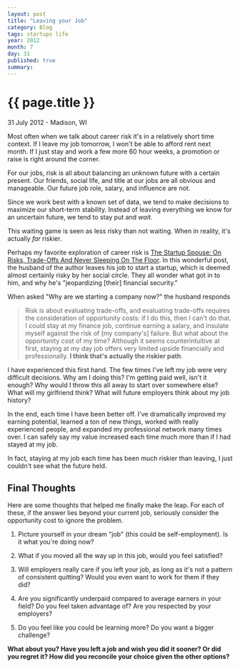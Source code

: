 ```yaml
---
layout: post
title: "Leaving your Job"
category: Blog
tags: startups life
year: 2012
month: 7
day: 31
published: true
summary: 
---
```


# {{ page.title }} #

<p class="meta">31 July 2012 - Madison, WI</p>

Most often when we talk about career risk it's in a relatively short time context. If I leave my job tomorrow, I won't be able to afford rent next month. If I just stay and work a few more 60 hour weeks, a promotion or raise is right around the corner.

For our jobs, risk is all about balancing an unknown future with a certain present. Our friends, social life, and title at our jobs are all obvious and manageable. Our future job role, salary, and influence are not.

Since we work best with a known set of data, we tend to make decisions to maximize our short-term stability. Instead of leaving everything we know for an uncertain future, we tend to stay put and *wait*.

This waiting game is seen as less risky than not waiting. When in reality, it's actually *far* riskier.

Perhaps my favorite exploration of career risk is [The Startup Spouse: On Risks, Trade-Offs And Never Sleeping On The Floor](http://onstartups.com/tabid/3339/bid/86543/The-Startup-Spouse-On-Risks-Trade-Offs-And-Never-Sleeping-On-The-Floor.aspx). In this wonderful post, the husband of the author leaves his job to start a startup, which is deemed almost certainly risky by her social circle. They all wonder what got in to him, and why he's "jeopardizing [their] financial security."

When asked "Why are we starting a company now?" the husband responds

> Risk is about evaluating trade-offs, and evaluating trade-offs requires the consideration of opportunity costs: if I do this, then I can't do that. I could stay at my finance job, continue earning a salary, and insulate myself against the risk of [my company's] failure. But what about the opportunity cost of my time?
> Although it seems counterintuitive at first, staying at my day job offers very limited upside financially and professionally. __I think that's actually the riskier path__.

I have experienced this first hand. The few times I've left my job were very difficult decisions. Why am I doing this? I'm getting paid well, isn't it enough? Why would I throw this all away to start over somewhere else? What will my girlfriend think? What will future employers think about my job history?

In the end, each time I have been better off. I've dramatically improved my earning potential, learned a ton of new things, worked with really experienced people, and expanded my professional network many times over. I can safely say my value increased each time much more than if I had stayed at my job.

In fact, staying at my job each time has been much riskier than leaving, I just couldn't see what the future held.

Final Thoughts
-----------

Here are some thoughts that helped me finally make the leap. For each of these, if the answer lies beyond your current job, seriously consider the opportunity cost to ignore the problem.

 1. Picture yourself in your dream "job" (this could be self-employment). Is it what you're doing now?

 2. What if you moved all the way up in this job, would you feel satisfied?

 3. Will employers really care if you left your job, as long as it's not a pattern of consistent quitting? Would you even want to work for them if they did?

 4. Are you significantly underpaid compared to average earners in your field? Do you feel taken advantage of? Are you respected by your employers?

 5. Do you feel like you could be learning more? Do you want a bigger challenge?

__What about you? Have you left a job and wish you did it sooner? Or did you regret it? How did you reconcile your choice given the other options?__
